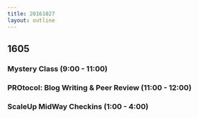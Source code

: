 ```yaml
---
title: 20161027
layout: outline
---
```


## 1605

### Mystery Class (9:00 - 11:00)

### PROtocol: Blog Writing & Peer Review (11:00 - 12:00)

### ScaleUp MidWay Checkins (1:00 - 4:00)


